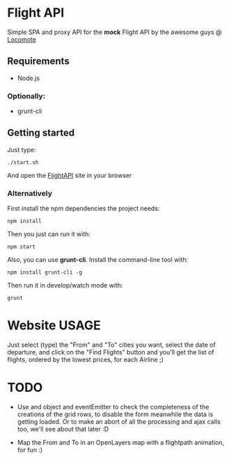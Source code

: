 # Flight API

Simple SPA and proxy API for the **mock** Flight API by the awesome guys @ [Locomote](https://www.locomote.com/)

## Requirements
* Node.js

### Optionally:
* grunt-cli

## Getting started

Just type:

```
./start.sh
```

And open the [FlightAPI](http://localhost:3000) site in your browser

### Alternatively

First install the npm dependencies the project needs:
```
npm install
```

Then you just can run it with:
```
npm start
```

Also, you can use **grunt-cli**. Install the command-line tool with:
```
npm install grunt-cli -g

```

Then run it in develop/watch mode with:
```
grunt
```

# Website USAGE

Just select (type) the "From" and "To" cities you want, select the date of departure, and click on the "Find Flights" button and you'll get the list of flights, ordered by the lowest prices, for each Airline ;)

# TODO

* Use and object and eventEmitter to check the completeness of the creations of the grid rows, to disable the form meanwhile the data is getting loaded. Or to make an abort of all the processing and ajax calls too, we'll see about that later :D

* Map the From and To in an OpenLayers map with a flightpath animation, for fun :)
